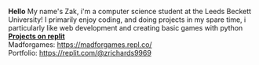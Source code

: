 **Hello**
My name's Zak, i'm a computer science student at the Leeds Beckett University! 
I primarily enjoy coding, and doing projects in my spare time, i particularly like web development and creating basic games with python
\
**<ins>Projects on replit</ins>**
\
Madforgames: https://madforgames.repl.co/
\
Portfolio: https://replit.com/@zrichards9969
